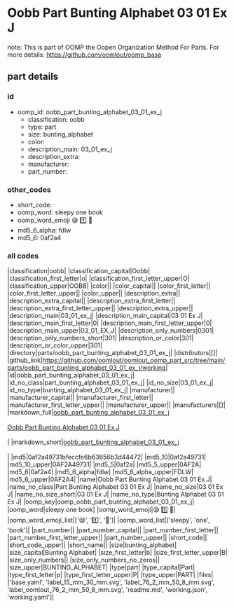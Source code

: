 # Oobb Part Bunting Alphabet 03 01 Ex J  

note: This is part of OOMP the Oopen Organization Method For Parts. For more details: https://github.com/oomlout/oomp_base

##  part details





### id
* oomp_id: oobb_part_bunting_alphabet_03_01_ex_j
  * classification: oobb
  * type: part
  * size: bunting_alphabet
  * color: 
  * description_main: 03_01_ex_j
  * description_extra: 
  * manufacturer: 
  * part_number: 

### other_codes
* short_code: 
* oomp_word: sleepy one book
* oomp_word_emoji :sleepy: :one: :book:
* md5_6_alpha: fdlw
* md5_6: 0af2a4

### all codes 
|classification|oobb|
|classification_capital|Oobb|
|classification_first_letter|o|
|classification_first_letter_upper|O|
|classification_upper|OOBB|
|color||
|color_capital||
|color_first_letter||
|color_first_letter_upper||
|color_upper||
|description_extra||
|description_extra_capital||
|description_extra_first_letter||
|description_extra_first_letter_upper||
|description_extra_upper||
|description_main|03_01_ex_j|
|description_main_capital|03 01 Ex J|
|description_main_first_letter|0|
|description_main_first_letter_upper|0|
|description_main_upper|03_01_EX_J|
|description_only_numbers|0301|
|description_only_numbers_short|301|
|description_or_color|301|
|description_or_color_upper|301|
|directory|parts/oobb_part_bunting_alphabet_03_01_ex_j|
|distributors|[]|
|github_link|https://github.com/oomlout/oomlout_oomp_part_src/tree/main/parts/oobb_part_bunting_alphabet_03_01_ex_j/working|
|id|oobb_part_bunting_alphabet_03_01_ex_j|
|id_no_class|part_bunting_alphabet_03_01_ex_j|
|id_no_size|03_01_ex_j|
|id_no_type|bunting_alphabet_03_01_ex_j|
|manufacturer||
|manufacturer_capital||
|manufacturer_first_letter||
|manufacturer_first_letter_upper||
|manufacturer_upper||
|manufacturers|[]|
|markdown_full|[oobb_part_bunting_alphabet_03_01_ex_j](https://github.com/oomlout/oomlout_oomp_part_src/tree/main/parts/oobb_part_bunting_alphabet_03_01_ex_j/working)<br>[](https://github.com/oomlout/oomlout_oomp_part_src/tree/main/parts/oobb_part_bunting_alphabet_03_01_ex_j/working)<br>[Oobb Part Bunting Alphabet 03 01 Ex J](https://github.com/oomlout/oomlout_oomp_part_src/tree/main/parts/oobb_part_bunting_alphabet_03_01_ex_j/working)<br><br>|
|markdown_short|[oobb_part_bunting_alphabet_03_01_ex_j](https://github.com/oomlout/oomlout_oomp_part_src/tree/main/parts/oobb_part_bunting_alphabet_03_01_ex_j/working)<br><br>|
|md5|0af2a49731bfeccfe6b63656b3d44472|
|md5_10|0af2a49731|
|md5_10_upper|0AF2A49731|
|md5_5|0af2a|
|md5_5_upper|0AF2A|
|md5_6|0af2a4|
|md5_6_alpha|fdlw|
|md5_6_alpha_upper|FDLW|
|md5_6_upper|0AF2A4|
|name|Oobb Part Bunting Alphabet 03 01 Ex J|
|name_no_class|Part Bunting Alphabet 03 01 Ex J|
|name_no_size|03 01 Ex J|
|name_no_size_short|03 01 Ex J|
|name_no_type|Bunting Alphabet 03 01 Ex J|
|oomp_key|oomp_oobb_part_bunting_alphabet_03_01_ex_j|
|oomp_word|sleepy one book|
|oomp_word_emoji|:sleepy: :one: :book:|
|oomp_word_emoji_list|[':sleepy:', ':one:', ':book:']|
|oomp_word_list|['sleepy', 'one', 'book']|
|part_number||
|part_number_capital||
|part_number_first_letter||
|part_number_first_letter_upper||
|part_number_upper||
|short_code||
|short_code_upper||
|short_name||
|size|bunting_alphabet|
|size_capital|Bunting Alphabet|
|size_first_letter|b|
|size_first_letter_upper|B|
|size_only_numbers||
|size_only_numbers_no_zeros||
|size_upper|BUNTING_ALPHABET|
|type|part|
|type_capital|Part|
|type_first_letter|p|
|type_first_letter_upper|P|
|type_upper|PART|
|files|['base.yaml', 'label_15_mm_30_mm.svg', 'label_76_2_mm_50_8_mm.svg', 'label_oomlout_76_2_mm_50_8_mm.svg', 'readme.md', 'working.json', 'working.yaml']|
